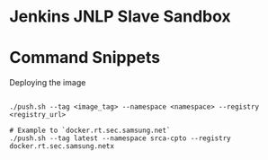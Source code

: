 # Jenkins JNLP Slave Sandbox

# Command Snippets

Deploying the image

```

./push.sh --tag <image_tag> --namespace <namespace> --registry <registry_url> 

# Example to `docker.rt.sec.samsung.net`
./push.sh --tag latest --namespace srca-cpto --registry docker.rt.sec.samsung.netx

```